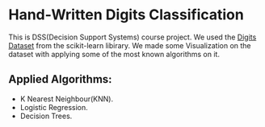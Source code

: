 # Hand-Written Digits Classification

This is DSS(Decision Support Systems) course project. We used the [Digits Dataset](https://scikit-learn.org/stable/auto_examples/datasets/plot_digits_last_image.html) from the scikit-learn libirary. We made some Visualization on the dataset with applying some of the most known algorithms on it.

## Applied Algorithms:
- K Nearest Neighbour(KNN).
- Logistic Regression.
- Decision Trees.
